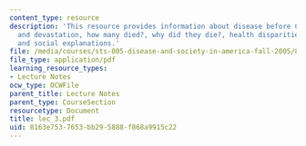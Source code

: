 ```yaml
---
content_type: resource
description: 'This resource provides information about disease before Columbus, encounter
  and devastation, how many died?, why did they die?, health disparities today: biological
  and social explanations.'
file: /media/courses/sts-005-disease-and-society-in-america-fall-2005/8163e7537653bb295888f868a9915c22_lec_3.pdf
file_type: application/pdf
learning_resource_types:
- Lecture Notes
ocw_type: OCWFile
parent_title: Lecture Notes
parent_type: CourseSection
resourcetype: Document
title: lec_3.pdf
uid: 8163e753-7653-bb29-5888-f868a9915c22
---
```

